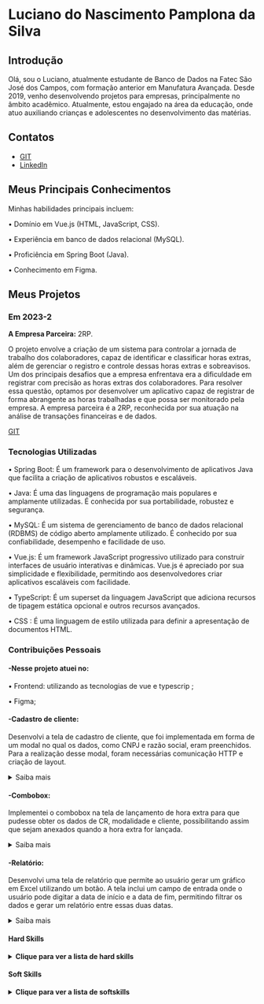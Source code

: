 # Luciano do Nascimento Pamplona da Silva 

## Introdução

Olá, sou o Luciano, atualmente estudante de Banco de Dados na Fatec São José dos Campos, com formação anterior em Manufatura Avançada. Desde 2019, venho desenvolvendo projetos para empresas, principalmente no âmbito acadêmico. Atualmente, estou engajado na área da educação, onde atuo auxiliando crianças e adolescentes no desenvolvimento das matérias.

## Contatos
* [GIT](https://github.com/lucianonps)
* [LinkedIn](https://www.linkedin.com/in/luciano-pamplona)

## Meus Principais Conhecimentos
Minhas habilidades principais incluem:

•	Domínio em Vue.js (HTML, JavaScript, CSS).

•	Experiência em banco de dados relacional (MySQL).

•	Proficiência em Spring Boot (Java).

•	Conhecimento em Figma.



## Meus Projetos

### Em 2023-2
**A Empresa Parceira:**  2RP.

O projeto envolve a criação de um sistema para controlar a jornada de trabalho dos colaboradores, capaz de identificar e classificar horas extras, além de gerenciar o registro e controle dessas horas extras e sobreavisos. Um dos principais desafios que a empresa enfrentava era a dificuldade em registrar com precisão as horas extras dos colaboradores. Para resolver essa questão, optamos por desenvolver um aplicativo capaz de registrar de forma abrangente as horas trabalhadas e que possa ser monitorado pela empresa.
A empresa parceira é a 2RP, reconhecida por sua atuação na análise de transações financeiras e de dados.


[GIT](https://github.com/api-3sem-pixel-api/api)

### Tecnologias Utilizadas

•	Spring Boot: É um framework para o desenvolvimento de aplicativos Java que facilita a criação de aplicativos robustos e escaláveis.

•	Java: É uma das linguagens de programação mais populares e amplamente utilizadas. É conhecida por sua portabilidade, robustez e segurança.

•	MySQL: É um sistema de gerenciamento de banco de dados relacional (RDBMS) de código aberto amplamente utilizado. É conhecido por sua confiabilidade, desempenho e facilidade de uso.

•	Vue.js: É um framework JavaScript progressivo utilizado para construir interfaces de usuário interativas e dinâmicas. Vue.js é apreciado por sua simplicidade e flexibilidade, permitindo aos desenvolvedores criar aplicativos escaláveis com facilidade.

•	TypeScript: É um superset da linguagem JavaScript que adiciona recursos de tipagem estática opcional e outros recursos avançados.

•	CSS : É uma linguagem de estilo utilizada para definir a apresentação de documentos HTML.


### Contribuições Pessoais

#### -Nesse projeto atuei no:

•	Frontend: utilizando as tecnologias de vue e typescrip ;

•	Figma;


#### -Cadastro de cliente:

Desenvolvi a tela de cadastro de cliente, que foi implementada em forma de um modal no qual os dados, como CNPJ e razão social, eram preenchidos. Para a realização desse modal, foram necessárias comunicação HTTP e criação de layout.

<details>  
<summary> Saiba mais </summary>
  
![Captura de tela 2024-05-13 212916](https://github.com/lucianonps/bertoti/assets/102562662/16803d2b-1c4a-4ca1-a51a-a75a89b31e25)

A imagem acima refere-se a um modal para cadastrar clientes. Nele, preencheremos o CNPJ e a razão social para cadastrar a empresa no sistema.

##

```vuejs
save() {
            const createCliente = {
                razaoSocialCliente: this.nomeRs,
                cnpjCliente: this.siglaCnpj, 
                ativo:this.ativo,
                idCliente: 0
            }


            http.post('/cliente', createCliente)
                .then(_ => alert('Cliente salvo !!!'))
                .catch(_ => alert('Tente Novamente '))
                .finally(() => {
                    this.clear()


                });


        },
```
A função save() pertence à tela de cadastro de cliente e é responsável por salvar as informações de um novo cliente no sistema. Ela cria um objeto com os dados do cliente, incluindo razão social, CNPJ, estado ativo/inativo e um ID inicializado em zero. Em seguida, realiza uma requisição HTTP POST para o endpoint /cliente, enviando esse objeto. Se a requisição for bem-sucedida, um alerta confirma o salvamento do cliente; caso contrário, um alerta pede ao usuário para tentar novamente. Finalmente, a função limpa os campos do formulário.

</details>



#### -Combobox: 

Implementei o combobox na tela de lançamento de hora extra para que pudesse obter os dados de CR, modalidade e cliente, possibilitando assim que sejam anexados quando a hora extra for lançada.

<details>  
<summary> Saiba mais </summary>
  
![Captura de tela 2024-05-15 205239](https://github.com/lucianonps/bertoti/assets/102562662/84ef4a5c-5204-4987-a521-11c944cf0601)

A imagem acima refere-se à implementação de um combobox. Nele, selecionamos os dados de cliente, modalidade e CR, o que nos permite preencher os outros campos da tela e consequentemente, lançar a hora com exatidão.

##
```vuejs

ComboboxModalidade() {
    http.get("/modalidade")
      .then(response => {
        this.listmodal = response.data
      })

  }

```
A função ComboboxModalidade(),ComboboxCr() e ComboboxCliente() faz parte da tela de lançamento de horas extras e é responsável por preencher um combobox (caixa de seleção) com dados específicos de acordo com o usuário autenticado.
Essa função é crucial para a tela de lançamento de horas extras, pois garante que o combobox seja populado com opções relevantes e personalizadas para o usuário atual. Ao fazer isso, facilita a seleção de critérios ou categorias específicas necessárias para o lançamento correto das horas extras.

  
</details>


#### -Relatório: 

Desenvolvi uma tela de relatório que permite ao usuário gerar um gráfico em Excel utilizando um botão. A tela inclui um campo de entrada onde o usuário pode digitar a data de início e a data de fim, permitindo filtrar os dados e gerar um relatório entre essas duas datas.


<details>
<summary> Saiba mais </summary>
  
![Captura de tela 2024-05-26 175302](https://github.com/lucianonps/bertoti/assets/102562662/1820b42b-c7f7-4281-b614-d718c1b17873)

A imagem acima refere-se à tela de relatório, onde é gerado um arquivo sobre as horas extras dos colaboradores. Nesta tela, o usuário pode inserir uma data de início e uma data de fim para filtrar os dados, permitindo a geração de um relatório detalhado entre essas duas datas. 

##

```vuejs
async gerar() {

    try {
    const response = await http.get('/relatorio',{responseType:'arraybuffer', params:this.relatorio});
    var blob = new Blob([response.data]);
    var link = document.createElement('a');
    link.href = URL.createObjectURL(blob);
    link.download ='extrato_horas.xls';
    link.click()

    
  } catch (error) {
    console.error('Erro na solicitação de relatório:', error);
    alert('Erro ao gerar relatório. Tente novamente.');
  }
}
```
A função async gerar() é responsável por gerar e baixar um relatório de horas extras dos colaboradores no formato Excel. Ela faz parte da funcionalidade da tela de relatório mencionada anteriormente, onde os usuários podem filtrar dados por data de início e fim para gerar um relatório detalhado.

##

  
</details>

#### Hard Skills
<details>
  <summary><b>Clique para ver a lista de hard skills</b></summary>
  <br>
  <table align="center">
    <tr>
      <th width="300px">Tecnologia/Metodologia</th>
      <th width="300px">Classificação</th>
    </tr>
    <tr>
      <td>VUE</td>
      <td>★★★★★★★★☆☆</td>
    </tr>
    <tr>
      <td>HTML/CSS</td>
      <td>★★★★★★★★☆☆</td>
    </tr>
    <tr>
      <td>SQL</td>
      <td>★★★★★☆☆☆☆☆</td>
    </tr>
    <tr>
      <td>MYSQL</td>
      <td>★★★★★★★☆☆☆</td>
    </tr>
    <tr>
      <td>REST</td>
      <td>★★★★★★☆☆☆☆</td>
    </tr>
    <tr>
      <td>UX/UI design</td>
      <td>★★★★★★★★★☆</td>
    </tr>
  </table>
</details>

#### Soft Skills
<details>
  <summary><b>Clique para ver a lista de softskills</b></summary>
  <br>
  <table align="center">
    <tr>
      <th width="300px">Tecnologia/Metodologia</th>
      <th width="300px">Classificação</th>
    </tr>
    <tr>
      <td>Comunicação</td>
      <td>★★★★★★★☆☆☆</td>
    </tr>
    <tr>
      <td>Responsabilidade</td>
      <td>★★★★★★★★★☆</td>
    </tr>
    <tr>
      <td>Trabalho em Equipe</td>
      <td>★★★★★★★☆☆☆</td>
    </tr>
    <tr>
      <td>Resolução de Problemas</td>
      <td>★★★★★★★☆☆☆</td>
    </tr>
    
  </table>
</details>










